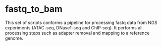 # fastq_to_bam

This set of scripts conforms a pipeline for processing fastq data from NGS experiments (ATAC-seq, DNase1-seq and ChIP-seq). It performs all processing steps such as adapter removal and mapping to a reference genome. 
